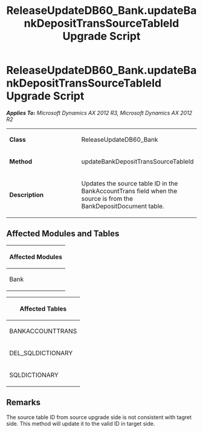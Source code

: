 ﻿---
title: ReleaseUpdateDB60_Bank.updateBankDepositTransSourceTableId Upgrade Script
TOCTitle: ReleaseUpdateDB60_Bank.updateBankDepositTransSourceTableId Upgrade Script
ms:assetid: e2e34ab7-2f74-5cc5-0248-b50012b13f71
ms:mtpsurl: https://msdn.microsoft.com/en-us/library/JJ737337(v=AX.60)
ms:contentKeyID: 49711778
ms.date: 05/18/2015
mtps_version: v=AX.60
---

# ReleaseUpdateDB60\_Bank.updateBankDepositTransSourceTableId Upgrade Script 


_**Applies To:** Microsoft Dynamics AX 2012 R3, Microsoft Dynamics AX 2012 R2_

<table>
<colgroup>
<col style="width: 50%" />
<col style="width: 50%" />
</colgroup>
<tbody>
<tr class="odd">
<td><p><strong>Class</strong></p></td>
<td><p>ReleaseUpdateDB60_Bank</p></td>
</tr>
<tr class="even">
<td><p><strong>Method</strong></p></td>
<td><p>updateBankDepositTransSourceTableId</p></td>
</tr>
<tr class="odd">
<td><p><strong>Description</strong></p></td>
<td><p>Updates the source table ID in the BankAccountTrans field when the source is from the BankDepositDocument table.</p></td>
</tr>
</tbody>
</table>


## Affected Modules and Tables

<table>
<colgroup>
<col style="width: 100%" />
</colgroup>
<thead>
<tr class="header">
<th><p>Affected Modules</p></th>
</tr>
</thead>
<tbody>
<tr class="odd">
<td><p>Bank</p></td>
</tr>
</tbody>
</table>


<table>
<colgroup>
<col style="width: 100%" />
</colgroup>
<thead>
<tr class="header">
<th><p>Affected Tables</p></th>
</tr>
</thead>
<tbody>
<tr class="odd">
<td><p>BANKACCOUNTTRANS</p></td>
</tr>
<tr class="even">
<td><p>DEL_SQLDICTIONARY</p></td>
</tr>
<tr class="odd">
<td><p>SQLDICTIONARY</p></td>
</tr>
</tbody>
</table>


## Remarks

The source table ID from source upgrade side is not consistent with tagret side. This method will update it to the valid ID in target side.

  


